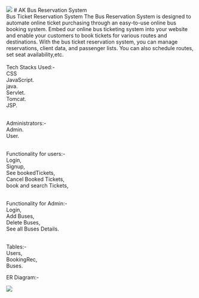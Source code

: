 <img src="https://gst-contracts.s3.amazonaws.com/uploads/bcc/cms/asset/avatar/116426/banner_banner-psd.jpg">
# AK Bus Reservation System
</br>
Bus Ticket Reservation System
The Bus Reservation System is designed to automate online ticket purchasing through an easy-to-use online bus booking system. Embed our online bus ticketing system into your website and enable your customers to book tickets for various routes and destinations. With the bus ticket reservation system, you can manage reservations, client data, and passenger lists. You can also schedule routes, set seat availability,etc.
</br>
</br>
Tech Stacks Used:-
</br>
CSS
</br>
JavaScript.
</br>
java.
</br>
Servlet.
</br>
Tomcat.
</br>
JSP.
</br>
</br>

Administrators:-
</br>
Admin.
</br>
User.
</br>
</br>

Functionality for users:-
</br>
Login,
</br>
Signup,
</br>
See bookedTickets,
</br>
Cancel Booked Tickets,
</br>
book and search Tickets,
</br>
</br>

Functionality for Admin:-
</br>
Login,
</br>
Add Buses,
</br>
Delete Buses,
</br>
See all Buses Details.
</br>
</br>


Tables:-
</br>
Users,
</br>
BookingRec,
</br>
Buses.
</br>

ER Diagram:-

<img src="https://raw.githubusercontent.com/Ayaz-01/aquatic-beef-7375/main/Screenshot%202023-04-06%20201150.png">

